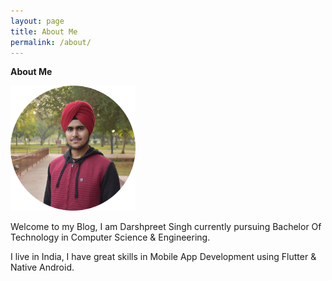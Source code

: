 ```yaml
---
layout: page
title: About Me
permalink: /about/
---
```


**About Me**

<img src="/images/circle-cropped.png" width="200">

Welcome to my Blog, I am Darshpreet Singh currently pursuing Bachelor Of Technology in Computer Science &amp; Engineering.

I live in India, I have great skills in Mobile App Development using Flutter &amp; Native Android.
